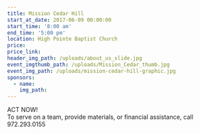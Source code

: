 ```yaml
---
title: Mission Cedar Hill
start_at_date: 2017-06-09 00:00:00
start_time: '8:00 am'
end_time: '5:00 pm'
location: High Pointe Baptist Church
price:
price_link:
header_img_path: /uploads/about_us_slide.jpg
event_imgthumb_path: /uploads/Mission_Cedar_thumb.jpg
event_img_path: /uploads/mission-cedar-hill-graphic.jpg
sponsors:
  - name:
    img_path:
---
```



ACT NOW!
<br>To serve on a team, provide materials, or financial assistance, call 972.293.0155

&nbsp;